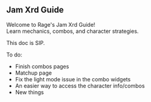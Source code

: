 ## Jam Xrd Guide

Welcome to Rage's Jam Xrd Guide!  
Learn mechanics, combos, and character strategies.


This doc is SIP.

To do:<br>
- Finish combos pages<br>
- Matchup page<br>
- Fix the light mode issue in the combo widgets<br>
- An easier way to access the character info/combos<br>
- New things